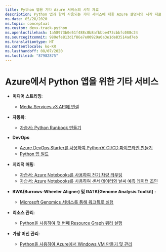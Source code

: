 ```yaml
---
title: Python 앱용 기타 Azure 서비스의 시작 자료
description: Python 앱과 함께 사용되는 기타 서비스에 대한 Azure 설명서의 시작 자료 색인입니다.
ms.date: 05/28/2020
ms.topic: conceptual
ms.custom: devx-track-python
ms.openlocfilehash: 1a58973b0e51f488c0b8afbbbe473cbbfc088c24
ms.sourcegitcommit: 980efe813d1f86e7e00929a0a3e1de83514ad7eb
ms.translationtype: HT
ms.contentlocale: ko-KR
ms.lasthandoff: 08/07/2020
ms.locfileid: "87982875"
---
```

# <a name="other-services-for-python-apps-on-azure"></a>Azure에서 Python 앱을 위한 기타 서비스

- **미디어 스트리밍**:
  - [Media Services v3 API에 연결](/azure/media-services/latest/configure-connect-python-howto)

- **자동화**:
  - [자습서: Python Runbook 만들기](/azure/automation/learn/automation-tutorial-runbook-textual-python2
)

- **DevOps**:
  - [Azure DevOps Starter를 사용하여 Python용 CI/CD 파이프라인 만들기](/azure/devops-project/azure-devops-project-python)
  - [Python 앱 빌드](/azure/devops/pipelines/ecosystems/python?view=azure-devops)

- **지리적 매핑**:
  - [자습서: Azure Notebooks를 사용하여 전기 차량 라우팅](/azure/azure-maps/tutorial-ev-routing)
  - [자습서: Azure Notebooks를 사용하여 센서 데이터와 날씨 예측 데이터 조인](/azure/azure-maps/weather-service-tutorial)

- **BWA(Burrows-Wheeler Aligner) 및 GATK(Genome Analysis Toolkit)** :
  - [Microsoft Genomics 서비스를 통해 워크플로 실행](/azure/genomics/quickstart-run-genomics-workflow-portal)

- **리소스 관리**:
  - [Python을 사용하여 첫 번째 Resource Graph 쿼리 실행](/azure/governance/resource-graph/first-query-python)

- **가상 머신 관리**:
  - [Python을 사용하여 Azure에서 Windows VM 만들기 및 관리](/azure/virtual-machines/windows/python)
